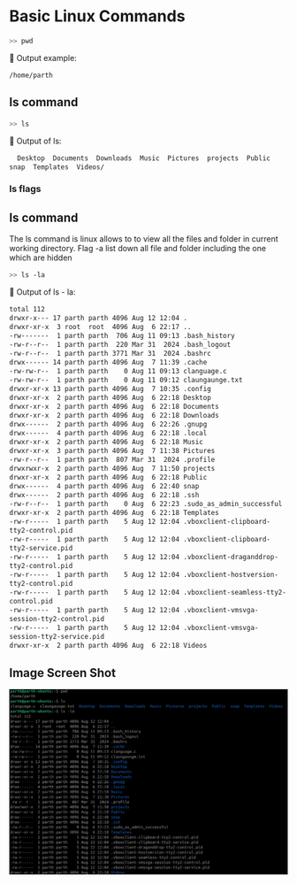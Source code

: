 # Basic Linux Commands 

```bash
>> pwd 

```

📌 Output example:

```
/home/parth
```
## ls command

```bash
>> ls
```

📌 Output of ls:

```
  Desktop  Documents  Downloads  Music  Pictures  projects  Public  snap  Templates  Videos/
```

### ls flags

## ls command
The ls command is linux allows to to view all the files and folder in current working directory. Flag -a list down all file and folder including the one which are hidden

```bash
>> ls -la
```
📌 Output of ls - la:

```
total 112
drwxr-x--- 17 parth parth 4096 Aug 12 12:04 .
drwxr-xr-x  3 root  root  4096 Aug  6 22:17 ..
-rw-------  1 parth parth  706 Aug 11 09:13 .bash_history
-rw-r--r--  1 parth parth  220 Mar 31  2024 .bash_logout
-rw-r--r--  1 parth parth 3771 Mar 31  2024 .bashrc
drwx------ 14 parth parth 4096 Aug  7 11:39 .cache
-rw-rw-r--  1 parth parth    0 Aug 11 09:13 clanguage.c
-rw-rw-r--  1 parth parth    0 Aug 11 09:12 claungaunge.txt
drwxr-xr-x 13 parth parth 4096 Aug  7 10:35 .config
drwxr-xr-x  2 parth parth 4096 Aug  6 22:18 Desktop
drwxr-xr-x  2 parth parth 4096 Aug  6 22:18 Documents
drwxr-xr-x  2 parth parth 4096 Aug  6 22:18 Downloads
drwx------  2 parth parth 4096 Aug  6 22:26 .gnupg
drwx------  4 parth parth 4096 Aug  6 22:18 .local
drwxr-xr-x  2 parth parth 4096 Aug  6 22:18 Music
drwxr-xr-x  3 parth parth 4096 Aug  7 11:38 Pictures
-rw-r--r--  1 parth parth  807 Mar 31  2024 .profile
drwxrwxr-x  2 parth parth 4096 Aug  7 11:50 projects
drwxr-xr-x  2 parth parth 4096 Aug  6 22:18 Public
drwx------  4 parth parth 4096 Aug  6 22:40 snap
drwx------  2 parth parth 4096 Aug  6 22:18 .ssh
-rw-r--r--  1 parth parth    0 Aug  6 22:23 .sudo_as_admin_successful
drwxr-xr-x  2 parth parth 4096 Aug  6 22:18 Templates
-rw-r-----  1 parth parth    5 Aug 12 12:04 .vboxclient-clipboard-tty2-control.pid
-rw-r-----  1 parth parth    5 Aug 12 12:04 .vboxclient-clipboard-tty2-service.pid
-rw-r-----  1 parth parth    5 Aug 12 12:04 .vboxclient-draganddrop-tty2-control.pid
-rw-r-----  1 parth parth    5 Aug 12 12:04 .vboxclient-hostversion-tty2-control.pid
-rw-r-----  1 parth parth    5 Aug 12 12:04 .vboxclient-seamless-tty2-control.pid
-rw-r-----  1 parth parth    5 Aug 12 12:04 .vboxclient-vmsvga-session-tty2-control.pid
-rw-r-----  1 parth parth    5 Aug 12 12:04 .vboxclient-vmsvga-session-tty2-service.pid
drwxr-xr-x  2 parth parth 4096 Aug  6 22:18 Videos

```
## Image Screen Shot

![alt text](image/pwdtolsla.png)

